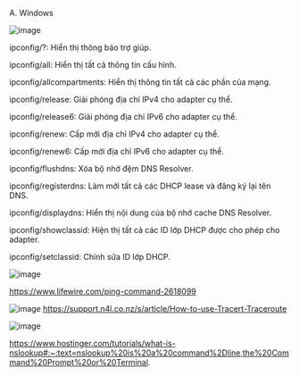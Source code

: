 A. Windows

![image](https://github.com/vulonggg/Documents/assets/167597317/04d93496-7036-4206-ab4f-e73b93705315)

ipconfig/?: Hiển thị thông báo trợ giúp.

ipconfig/all: Hiển thị tất cả thông tin cấu hình.

ipconfig/allcompartments: Hiển thị thông tin tất cả các phần của mạng.

ipconfig/release: Giải phóng địa chỉ IPv4 cho adapter cụ thể.

ipconfig/release6: Giải phóng địa chỉ IPv6 cho adapter cụ thể.

ipconfig/renew: Cấp mới địa chỉ IPv4 cho adapter cụ thể.

ipconfig/renew6: Cấp mới địa chỉ IPv6 cho adapter cụ thể.

ipconfig/flushdns: Xóa bộ nhớ đệm DNS Resolver.

ipconfig/registerdns: Làm mới tất cả các DHCP lease và đăng ký lại tên DNS.

ipconfig/displaydns: Hiển thị nội dung của bộ nhớ cache DNS Resolver.

ipconfig/showclassid: Hiện thị tất cả các ID lớp DHCP được cho phép cho adapter.

ipconfig/setclassid: Chỉnh sửa ID lớp DHCP.





![image](https://github.com/vulonggg/Documents/assets/167597317/5dfdd54f-6e0a-4e29-8571-708cf732cf09)

https://www.lifewire.com/ping-command-2618099


![image](https://github.com/vulonggg/Documents/assets/167597317/c73448ca-613f-449f-8cab-8073dbca8b62)
https://support.n4l.co.nz/s/article/How-to-use-Tracert-Traceroute


![image](https://github.com/vulonggg/Documents/assets/167597317/3795a54e-03f6-411b-8b25-8dc939c6c5f4)

https://www.hostinger.com/tutorials/what-is-nslookup#:~:text=nslookup%20is%20a%20command%2Dline,the%20Command%20Prompt%20or%20Terminal.









